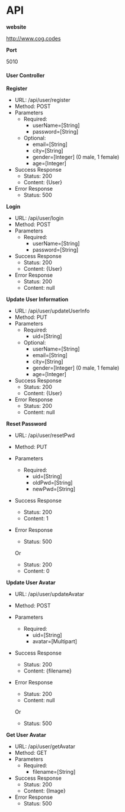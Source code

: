 # API

**website**

http://www.cog.codes

**Port**

5010

#### User Controller
**Register**

* URL: /api/user/register
* Method: POST
* Parameters
    * Required: 
        * userName=[String]
        * password=[String]
    * Optional:
        * email=[String]
        * city=[String]
        * gender=[Integer] (0 male, 1 female)
        * age=[Integer]
* Success Response
    * Status: 200
    * Content: {User}
* Error Response
    * Status: 500

**Login**

* URL: /api/user/login
* Method: POST
* Parameters
    * Required: 
        * userName=[String]
        * password=[String]
* Success Response
    * Status: 200
    * Content: {User}
* Error Response
    * Status: 200
    * Content: null

**Update User Information**

* URL: /api/user/updateUserInfo
* Method: PUT
* Parameters
    * Required: 
        * uid=[String]
    * Optional:
        * userName=[String]
        * email=[String]
        * city=[String]
        * gender=[Integer] (0 male, 1 female)
        * age=[Integer]
* Success Response
    * Status: 200
    * Content: {User}
* Error Response
    * Status: 200
    * Content: null

**Reset Password**

* URL: /api/user/resetPwd
* Method: PUT
* Parameters
    * Required: 
        * uid=[String]
        * oldPwd=[String]
        * newPwd=[String]
* Success Response
    * Status: 200
    * Content: 1
* Error Response
    * Status: 500

    Or
    
    * Status: 200
    * Content: 0

**Update User Avatar**

* URL: /api/user/updateAvatar
* Method: POST
* Parameters
    * Required: 
        * uid=[String]
        * avatar=[Multipart]
* Success Response
    * Status: 200
    * Content: {filename}
* Error Response
    * Status: 200
    * Content: null

    Or

    * Status: 500

**Get User Avatar**

* URL: /api/user/getAvatar
* Method: GET
* Parameters
    * Required: 
        * filename=[String]
* Success Response
    * Status: 200
    * Content: {Image}
* Error Response
    * Status: 500
